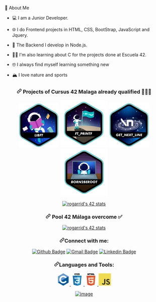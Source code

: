 
<p dir="auto"><g-emoji class="g-emoji" alias="raising_hand_woman" fallback-src="https://github.githubassets.com/images/icons/emoji/unicode/1f64b-2640.png">🙋</g-emoji> About Me</p>

<ul dir="auto">
 
<li>
<p dir="auto"><g-emoji class="g-emoji" alias="computer" fallback-src="https://github.githubassets.com/images/icons/emoji/unicode/1f4bb.png">💻</g-emoji> I am a Junior Developer.
</p>
</li>
 
 <li>
<p dir="auto"><g-emoji class="g-emoji" alias="nerd_face" fallback-src="https://github.githubassets.com/images/icons/emoji/unicode/1f913.png">🌐</g-emoji> I do Frontend projects in HTML, CSS, BootStrap, JavaScript and Jquery.</p>
</li>
 
<li>
<p dir="auto"><g-emoji class="g-emoji" alias="nerd_face" fallback-src="https://github.githubassets.com/images/icons/emoji/unicode/1f913.png">🥷</g-emoji> The Backend I develop in Node.js.</p>
</li>
 
 <li>
<p dir="auto"><g-emoji class="g-emoji" alias="nerd_face" fallback-src="https://github.githubassets.com/images/icons/emoji/unicode/1f913.png">👩‍💻</g-emoji> I'm also learning about C for the projects done at Escuela 42.</p>
</li>
 
 
<li>
<p dir="auto"><g-emoji class="g-emoji" alias="nerd_face" fallback-src="https://github.githubassets.com/images/icons/emoji/unicode/1f913.png">🤓</g-emoji> I always find myself learning something new</p>
</li>
 
<li>
<p dir="auto"><g-emoji class="g-emoji" alias="musical_note" fallback-src="https://github.githubassets.com/images/icons/emoji/unicode/1f3b5.png">🏔</g-emoji> I love nature and sports
</p>
</li>
 
</ul>
<h2 dir="auto"></h2>

<div align="center" dir="auto">  
<h3 dir="auto"><a id="user-content-42s-projects-already-graded" class="anchor" aria-hidden="true" href="#42s-projects-already-graded"><svg class="octicon octicon-link" viewBox="0 0 16 16" version="1.1" width="16" height="16" aria-hidden="true"><path fill-rule="evenodd" d="M7.775 3.275a.75.75 0 001.06 1.06l1.25-1.25a2 2 0 112.83 2.83l-2.5 2.5a2 2 0 01-2.83 0 .75.75 0 00-1.06 1.06 3.5 3.5 0 004.95 0l2.5-2.5a3.5 3.5 0 00-4.95-4.95l-1.25 1.25zm-4.69 9.64a2 2 0 010-2.83l2.5-2.5a2 2 0 012.83 0 .75.75 0 001.06-1.06 3.5 3.5 0 00-4.95 0l-2.5 2.5a3.5 3.5 0 004.95 4.95l1.25-1.25a.75.75 0 00-1.06-1.06l-1.25 1.25a2 2 0 01-2.83 0z"></path></svg></a>
Projects of Cursus 42 Malaga already qualified 👩🏻‍💻</h3>
<p dir="auto"><a href="https://github.com/Rogarrid/School_42_Malaga_Libft"><img src="https://github.com/Rogarrid/Image/blob/main/libft1.png" alt="" style="max-width: 100%;"></a>
<a href="https://github.com/Rogarrid/School_42_Malaga_Printf"><img src="https://github.com/Rogarrid/Image/blob/main/ft_printfe.png" alt="" style="max-width: 100%;"></a>
 <a href="https://github.com/Rogarrid/School_42_Malaga_Get_Next_Line"><img src="https://github.com/Rogarrid/Image/blob/main/gnl.png" alt="" style="max-width: 100%;"></a>
  <a href="https://github.com/Rogarrid/School_42_Malaga_Born_to_Be_Root"><img src="https://github.com/Rogarrid/Image/blob/main/born2beroote.png" alt="" style="max-width: 100%;"></a>
 </div>

<div align="center" dir="auto"> 
<p dir="auto"><a href="https://github.com/JaeSeoKim/badge42"><img src="https://badge42.vercel.app/api/v2/cl9zq62ta01120fl8qpby1zyb/stats?cursusId=21&coalitionId=276" alt="rogarrid's 42 stats" /></a></p>

  
 <h3 dir="auto"><a id="user-content-42s-projects-already-graded" class="anchor" aria-hidden="true" href="#42s-projects-already-graded"><svg class="octicon octicon-link" viewBox="0 0 16 16" version="1.1" width="16" height="16" aria-hidden="true"><path fill-rule="evenodd" d="M7.775 3.275a.75.75 0 001.06 1.06l1.25-1.25a2 2 0 112.83 2.83l-2.5 2.5a2 2 0 01-2.83 0 .75.75 0 00-1.06 1.06 3.5 3.5 0 004.95 0l2.5-2.5a3.5 3.5 0 00-4.95-4.95l-1.25 1.25zm-4.69 9.64a2 2 0 010-2.83l2.5-2.5a2 2 0 012.83 0 .75.75 0 001.06-1.06 3.5 3.5 0 00-4.95 0l-2.5 2.5a3.5 3.5 0 004.95 4.95l1.25-1.25a.75.75 0 00-1.06-1.06l-1.25 1.25a2 2 0 01-2.83 0z"></path></svg></a>
 Pool 42 Málaga overcome ✅ </h3>
 <a href="https://github.com/JaeSeoKim/badge42"><img src="https://badge42.vercel.app/api/v2/cl9zq62ta01120fl8qpby1zyb/stats?cursusId=9&coalitionId=215" alt="rogarrid's 42 stats" /></a>
 
 <h3 align="center" dir="auto"><a id="user-content-connect-with-me" class="anchor" aria-hidden="true" href="#connect-with-me"><svg class="octicon octicon-link" viewBox="0 0 16 16" version="1.1" width="16" height="16" aria-hidden="true"><path fill-rule="evenodd" d="M7.775 3.275a.75.75 0 001.06 1.06l1.25-1.25a2 2 0 112.83 2.83l-2.5 2.5a2 2 0 01-2.83 0 .75.75 0 00-1.06 1.06 3.5 3.5 0 004.95 0l2.5-2.5a3.5 3.5 0 00-4.95-4.95l-1.25 1.25zm-4.69 9.64a2 2 0 010-2.83l2.5-2.5a2 2 0 012.83 0 .75.75 0 001.06-1.06 3.5 3.5 0 00-4.95 0l-2.5 2.5a3.5 3.5 0 004.95 4.95l1.25-1.25a.75.75 0 00-1.06-1.06l-1.25 1.25a2 2 0 01-2.83 0z"></path></svg></a>Connect with me:</h3>
<p dir="auto"><a href="https://github.com/Rogarrid"><img src="https://camo.githubusercontent.com/b49808a9e45b45e4b83c924958fd7908759f63126a7b06d364258d8f18eaa8f0/68747470733a2f2f696d672e736869656c64732e696f2f62616467652f2d4769746875622d3030303f7374796c653d666c61742d737175617265266c6f676f3d476974687562266c6f676f436f6c6f723d7768697465266c696e6b3d68747470733a2f2f6769746875622e636f6d2f6e616e64616a6661" alt="Github Badge" data-canonical-src="https://img.shields.io/badge/-Github-000?style=flat-square&amp;logo=Github&amp;logoColor=white&amp;link=https://github.com/Rogarrid" style="max-width: 100%;"></a>
<a href="mailto:rocio.gf.12@gmail.com"><img src="https://camo.githubusercontent.com/ff05e1fe3f48aca78f4126644e460a1af36b4a9777c06aa325bb63cb5b5a1879/68747470733a2f2f696d672e736869656c64732e696f2f62616467652f2d476d61696c2d6331343433383f7374796c653d666c61742d737175617265266c6f676f3d476d61696c266c6f676f436f6c6f723d7768697465266c696e6b3d6d61696c746f3a6e616e64612e6a666140676d61696c2e636f6d" alt="Gmail Badge" data-canonical-src="https://img.shields.io/badge/-Gmail-c14438?style=flat-square&amp;logo=Gmail&amp;logoColor=white&amp;link=mailto:rocio.gf.12@gmail.com" style="max-width: 100%;"></a>
<a href="https://www.linkedin.com/in/rocio-garrido-fernandez/" rel="nofollow"><img src="https://camo.githubusercontent.com/fbbde63162513484b27f50cec04ed6a1cd848fa673a9f3962fa89bdd04c51aa1/68747470733a2f2f696d672e736869656c64732e696f2f62616467652f2d4c696e6b6564496e2d626c75653f7374796c653d666c61742d737175617265266c6f676f3d4c696e6b6564696e266c6f676f436f6c6f723d7768697465266c696e6b3d68747470733a2f2f7777772e6c696e6b6564696e2e636f6d2f696e2f6a6573736963612d6665726e616e64612d616c7665732d6d6172717565732d3130363635313230352f2f" alt="Linkedin Badge" data-canonical-src="https://img.shields.io/badge/-LinkedIn-blue?style=flat-square&amp;logo=Linkedin&amp;logoColor=white&amp;link=https://www.linkedin.com/in/rocio-garrido-fernandez/" style="max-width: 100%;"></a><br></p>
  <a href="https://github.com/Rogarrid">
 
 <h3 align="center" dir="auto"><a></a><a id="user-content-languages-and-tools" class="anchor" aria-hidden="true" href="#languages-and-tools"><svg class="octicon octicon-link" viewBox="0 0 16 16" version="1.1" width="16" height="16" aria-hidden="true"><path fill-rule="evenodd" d="M7.775 3.275a.75.75 0 001.06 1.06l1.25-1.25a2 2 0 112.83 2.83l-2.5 2.5a2 2 0 01-2.83 0 .75.75 0 00-1.06 1.06 3.5 3.5 0 004.95 0l2.5-2.5a3.5 3.5 0 00-4.95-4.95l-1.25 1.25zm-4.69 9.64a2 2 0 010-2.83l2.5-2.5a2 2 0 012.83 0 .75.75 0 001.06-1.06 3.5 3.5 0 00-4.95 0l-2.5 2.5a3.5 3.5 0 004.95 4.95l1.25-1.25a.75.75 0 00-1.06-1.06l-1.25 1.25a2 2 0 01-2.83 0z"></path></svg></a>Languages and Tools:</h3>
<p align="center" dir="auto"> <a href="https://www.cprogramming.com/" rel="nofollow"> <img src="https://raw.githubusercontent.com/devicons/devicon/master/icons/c/c-original.svg" alt="c" width="40" height="40" style="max-width: 100%;"> </a>  
  <a href="https://www.w3schools.com/css/" rel="nofollow"> <img src="https://raw.githubusercontent.com/devicons/devicon/master/icons/css3/css3-original-wordmark.svg" alt="css3" width="40" height="40" style="max-width: 100%;"> </a> 
  <a href="https://www.w3.org/html/" rel="nofollow"> <img src="https://raw.githubusercontent.com/devicons/devicon/master/icons/html5/html5-original-wordmark.svg" alt="html5" width="40" height="40" style="max-width: 100%;"> </a>
  <a href="https://developer.mozilla.org/en-US/docs/Web/JavaScript" rel="nofollow"> <img src="https://raw.githubusercontent.com/devicons/devicon/master/icons/javascript/javascript-original.svg" alt="javascript" width="40" height="40" style="max-width: 100%;"> </a> 
</p><p dir="auto"><a target="_blank" rel="noopener noreferrer nofollow" href="https://camo.githubusercontent.com/aca8077e4bfa77bc5469b4691a9f649a1e22ea5a3271f82bb09dbc7cff80bf4c/68747470733a2f2f696d672e736869656c64732e696f2f62616467652f5368656c6c5f5363726970742d3132313031313f7374796c653d666f722d7468652d6261646765266c6f676f3d676e752d62617368266c6f676f436f6c6f723d7768697465"><img src="https://camo.githubusercontent.com/aca8077e4bfa77bc5469b4691a9f649a1e22ea5a3271f82bb09dbc7cff80bf4c/68747470733a2f2f696d672e736869656c64732e696f2f62616467652f5368656c6c5f5363726970742d3132313031313f7374796c653d666f722d7468652d6261646765266c6f676f3d676e752d62617368266c6f676f436f6c6f723d7768697465" alt="image" data-canonical-src="https://img.shields.io/badge/Shell_Script-121011?style=for-the-badge&amp;logo=gnu-bash&amp;logoColor=white" style="max-width: 100%;"></a></p>
  </div>
